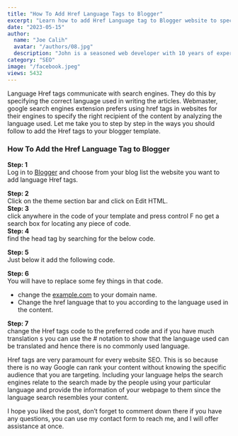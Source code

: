 ```yaml
---
title: "How To Add Href Language Tags to Blogger"
excerpt: "Learn how to add Href Language tag to Blogger website to specify on languages used in blogger posts. Language Href tags increase on-page SEO."
date: "2023-05-15"
author:
  name: "Joe Calih"
  avatar: "/authors/08.jpg"
  description: "John is a seasoned web developer with 10 years of experience in React and Next.js."
category: "SEO"
image: "/facebook.jpeg"
views: 5432
---
```



Language Href tags communicate with search engines. They do this by specifying the correct language used in writing the articles. Webmaster, google search engines extension prefers using href tags in websites for their engines to specify the right recipient of the content by analyzing the language used. Let me take you to step by step in the ways you should follow to add the Href tags to your blogger template.

### How To Add the Href Language Tag to Blogger

**Step: 1**  
Log in to [Blogger](http://blogger.com/) and choose from your blog list the website you want to add language Href tags.

**Step: 2**  
Click on the theme section bar and click on Edit HTML.  
**Step: 3**  
click anywhere in the code of your template and press control F no get a search box for locating any piece of code.  
**Step: 4**  
find the head tag by searching for the below code.

> <head>

**Step: 5**  
Just below it add the following code.

> <link rel=”alternate” href=”http://example.com” hreflang=”en” />

**Step: 6**  
You will have to replace some fey things in that code.

-   change the [example.com](https://joecalih.co.ke/) to your domain name.
-   Change the href language that to you according to the language used in the content.

**Step: 7**  
change the Href tags code to the preferred code and if you have much translation s you can use the # notation to show that the language used can be translated and hence there is no commonly used language.

Href tags are very paramount for every website SEO. This is so because there is no way Google can rank your content without knowing the specific audience that you are targeting. Including your language helps the search engines relate to the search made by the people using your particular language and provide the information of your webpage to them since the language search resembles your content.

I hope you liked the post, don’t forget to comment down there if you have any questions, you can use my contact form to reach me, and I will offer assistance at once.